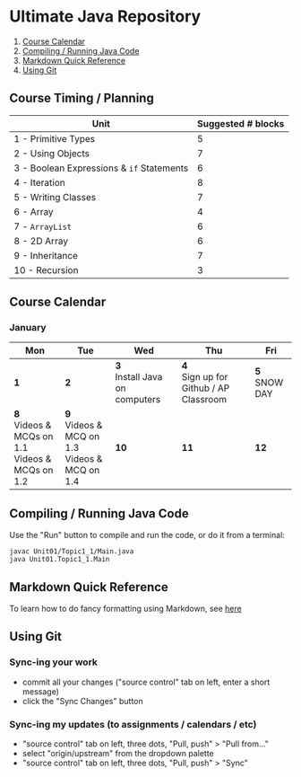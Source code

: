 # Ultimate Java Repository

1. [Course Calendar](#course-calendar)
2. [Compiling / Running Java Code](#compiling--running-java-code)
3. [Markdown Quick Reference](#markdown-quick-reference)
4. [Using Git](#using-git)

## Course Timing / Planning

| Unit                                      | Suggested # blocks |
| ----------------------------------------- | ------------------ |
| 1 - Primitive Types                       | 5                  |
| 2 - Using Objects                         | 7                  |
| 3 - Boolean Expressions & `if` Statements | 6                  |
| 4 - Iteration                             | 8                  |
| 5 - Writing Classes                       | 7                  |
| 6 - Array                                 | 4                  |
| 7 - `ArrayList`                           | 6                  |
| 8 - 2D Array                              | 6                  |
| 9 - Inheritance                           | 7                  |
| 10 - Recursion                            | 3                  |

## Course Calendar

### January

| Mon                                                       | Tue                                                     | Wed                                  | Thu                                          | Fri                 |
| --------------------------------------------------------- | ------------------------------------------------------- | ------------------------------------ | -------------------------------------------- | ------------------- |
| **1**                                                     | **2**                                                   | **3** <br> Install Java on computers | **4** <br> Sign up for Github / AP Classroom | **5** <br> SNOW DAY |
| **8** <br> Videos & MCQs on 1.1 <br> Videos & MCQs on 1.2 | **9** <br> Videos & MCQ on 1.3 <br> Videos & MCQ on 1.4 | **10**                               | **11**                                       | **12**              |

## Compiling / Running Java Code

Use the "Run" button to compile and run the code, or do it from a terminal:

```
javac Unit01/Topic1_1/Main.java
java Unit01.Topic1_1.Main
```

## Markdown Quick Reference

To learn how to do fancy formatting using Markdown, see [here](https://github.com/adam-p/markdown-here/wiki/Markdown-Cheatsheet)

## Using Git

### Sync-ing your work

- commit all your changes ("source control" tab on left, enter a short message)
- click the "Sync Changes" button

### Sync-ing my updates (to assignments / calendars / etc)

- "source control" tab on left, three dots, "Pull, push" > "Pull from..."
- select "origin/upstream" from the dropdown palette
- "source control" tab on left, three dots, "Pull, push" > "Sync"
